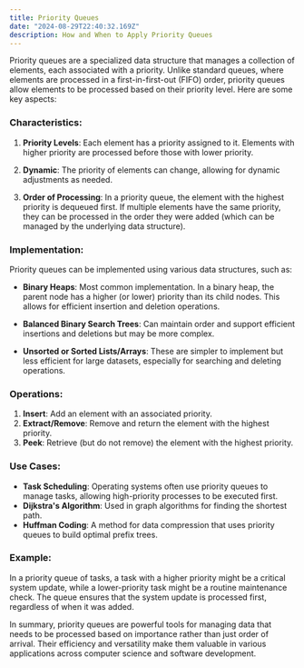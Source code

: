 ```yaml
---
title: Priority Queues
date: "2024-08-29T22:40:32.169Z"
description: How and When to Apply Priority Queues
---
```

Priority queues are a specialized data structure that manages a collection of elements, each associated with a priority. Unlike standard queues, where elements are processed in a first-in-first-out (FIFO) order, priority queues allow elements to be processed based on their priority level. Here are some key aspects:

### Characteristics:
1. **Priority Levels**: Each element has a priority assigned to it. Elements with higher priority are processed before those with lower priority.
  
2. **Dynamic**: The priority of elements can change, allowing for dynamic adjustments as needed.

3. **Order of Processing**: In a priority queue, the element with the highest priority is dequeued first. If multiple elements have the same priority, they can be processed in the order they were added (which can be managed by the underlying data structure).

### Implementation:
Priority queues can be implemented using various data structures, such as:

- **Binary Heaps**: Most common implementation. In a binary heap, the parent node has a higher (or lower) priority than its child nodes. This allows for efficient insertion and deletion operations.

- **Balanced Binary Search Trees**: Can maintain order and support efficient insertions and deletions but may be more complex.

- **Unsorted or Sorted Lists/Arrays**: These are simpler to implement but less efficient for large datasets, especially for searching and deleting operations.

### Operations:
1. **Insert**: Add an element with an associated priority.
2. **Extract/Remove**: Remove and return the element with the highest priority.
3. **Peek**: Retrieve (but do not remove) the element with the highest priority.

### Use Cases:
- **Task Scheduling**: Operating systems often use priority queues to manage tasks, allowing high-priority processes to be executed first.
- **Dijkstra's Algorithm**: Used in graph algorithms for finding the shortest path.
- **Huffman Coding**: A method for data compression that uses priority queues to build optimal prefix trees.

### Example:
In a priority queue of tasks, a task with a higher priority might be a critical system update, while a lower-priority task might be a routine maintenance check. The queue ensures that the system update is processed first, regardless of when it was added.

In summary, priority queues are powerful tools for managing data that needs to be processed based on importance rather than just order of arrival. Their efficiency and versatility make them valuable in various applications across computer science and software development.
